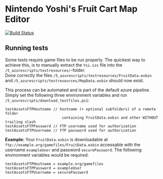 # Nintendo Yoshi's Fruit Cart Map Editor
[![Build Status](https://vimaster.visualstudio.com/newtendoland/_apis/build/status/ViMaSter.newtendoland?branchName=master)](https://vimaster.visualstudio.com/newtendoland/_build/latest?definitionId=1&branchName=master)

## Running tests
Some tests require game files to be run properly. The quickest way to achieve this, is to manually extract the `Ysi.szs` file into the `/5_azurescripts/testresources/`-folder.  
Done correctly the files `/5_azurescripts/testresources/FruitData.exbin` and `/5_azurescripts/testresources/MapData.exbin` should now exist.

This process can be automated and is part of the default azure pipeline. Simply set the following three environment variables and run `/5_azurescripts/download_testfiles.ps1`:
```
testAssetsFTPHostname // hostname (+ optional subfolders) of a remote folder
                          containing FruitData.exbin and other WITHOUT trailing slash
testAssetsFTPPassword // FTP username used for authorization
testAssetsFTPUsername // FTP password used for authorization
```
**Example:** Your `FruitData.exbin` is downloadable at `ftp://example.org/gamefiles/FruitData.exbin` accessable with the username `exampleUser` and password `securePassword`. The following environment variables would be required:
```
testAssetsFTPHostname = example.org/gamefiles
testAssetsFTPPassword = exampleUser
testAssetsFTPUsername = securePassword
```
